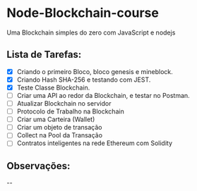 ﻿# Node-Blockchain-course
 
Uma Blockchain simples do zero com JavaScript e nodejs

## Lista de Tarefas:

- [x] Criando o primeiro Bloco, bloco genesis e mineblock. 
- [x] Criando Hash SHA-256 e testando com JEST. 
- [x] Teste Classe Blockchain. 
- [ ] Criar uma API ao redor da Blockchain, e testar no Postman.
- [ ] Atualizar Blockchain no servidor
- [ ] Protocolo de Trabalho na Blockchain
- [ ] Criar uma Carteira (Wallet)
- [ ] Criar um objeto de transação
- [ ] Collect na Pool da Transação 
- [ ] Contratos inteligentes na rede Ethereum com Solidity

## Observações:
--









